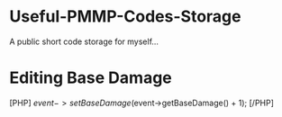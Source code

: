 # Useful-PMMP-Codes-Storage
A public short code storage for myself...

# Editing Base Damage
[PHP]
$event->setBaseDamage($event->getBaseDamage() + 1);
[/PHP]
